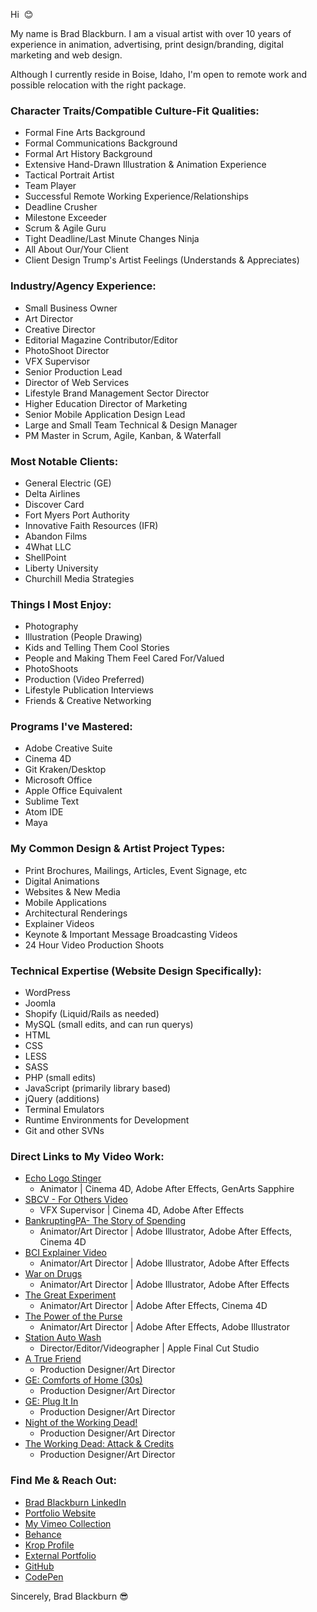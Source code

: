 Hi  :blush:

My name is Brad Blackburn. I am a visual artist with over 10 years of experience in animation, advertising, print design/branding, digital marketing and web design. 

Although I currently reside in Boise, Idaho, I'm open to remote work and possible relocation with the right package. 

### Character Traits/Compatible Culture-Fit Qualities:
- Formal Fine Arts Background
- Formal Communications Background 
- Formal Art History Background
- Extensive Hand-Drawn Illustration & Animation Experience
- Tactical Portrait Artist
- Team Player
- Successful Remote Working Experience/Relationships
- Deadline Crusher
- Milestone Exceeder
- Scrum & Agile Guru
- Tight Deadline/Last Minute Changes Ninja
- All About Our/Your Client
- Client Design Trump's Artist Feelings (Understands & Appreciates)

### Industry/Agency Experience:
- Small Business Owner
- Art Director
- Creative Director
- Editorial Magazine Contributor/Editor
- PhotoShoot Director
- VFX Supervisor
- Senior Production Lead
- Director of Web Services
- Lifestyle Brand Management Sector Director
- Higher Education Director of Marketing
- Senior Mobile Application Design Lead
- Large and Small Team Technical & Design Manager
- PM Master in Scrum, Agile, Kanban, & Waterfall 

### Most Notable Clients:
- General Electric (GE)
- Delta Airlines
- Discover Card
- Fort Myers Port Authority
- Innovative Faith Resources (IFR)
- Abandon Films
- 4What LLC
- ShellPoint
- Liberty University
- Churchill Media Strategies

### Things I Most Enjoy:
- Photography 
- Illustration (People Drawing)
- Kids and Telling Them Cool Stories
- People and Making Them Feel Cared For/Valued
- PhotoShoots
- Production (Video Preferred)
- Lifestyle Publication Interviews
- Friends & Creative Networking

### Programs I've Mastered:
- Adobe Creative Suite
- Cinema 4D
- Git Kraken/Desktop
- Microsoft Office
- Apple Office Equivalent
- Sublime Text
- Atom IDE
- Maya

### My Common Design & Artist Project Types:
- Print Brochures, Mailings, Articles, Event Signage, etc
- Digital Animations
- Websites & New Media
- Mobile Applications
- Architectural Renderings
- Explainer Videos
- Keynote & Important Message Broadcasting Videos
- 24 Hour Video Production Shoots

### Technical Expertise (Website Design Specifically):
- WordPress
- Joomla
- Shopify (Liquid/Rails as needed)
- MySQL (small edits, and can run querys)
- HTML
- CSS
- LESS
- SASS
- PHP (small edits)
- JavaScript (primarily library based)
- jQuery (additions) 
- Terminal Emulators
- Runtime Environments for Development
- Git and other SVNs

### Direct Links to My Video Work:

- [Echo Logo Stinger](https://vimeo.com/247061939)
   - Animator | Cinema 4D, Adobe After Effects, GenArts Sapphire
- [SBCV - For Others Video](https://vimeo.com/96846644)
  - VFX Supervisor | Cinema 4D, Adobe After Effects
- [BankruptingPA- The Story of Spending](https://vimeo.com/247070995)
   - Animator/Art Director | Adobe Illustrator, Adobe After Effects, Cinema 4D
- [BCI Explainer Video](https://vimeo.com/247866397)
   - Animator/Art Director | Adobe Illustrator, Adobe After Effects
- [War on Drugs](https://vimeo.com/247073163)
   - Animator/Art Director | Adobe Illustrator, Adobe After Effects
- [The Great Experiment](https://vimeo.com/247070847)
   - Animator/Art Director | Adobe After Effects, Cinema 4D
- [The Power of the Purse](https://vimeo.com/247070861)
   - Animator/Art Director | Adobe After Effects, Adobe Illustrator
- [Station Auto Wash](https://vimeo.com/247070995)
   - Director/Editor/Videographer | Apple Final Cut Studio
- [A True Friend](https://vimeo.com/58496445)
   - Production Designer/Art Director
- [GE: Comforts of Home (30s)](https://vimeo.com/29730828)
   - Production Designer/Art Director
- [GE: Plug It In](https://vimeo.com/29108460)
   - Production Designer/Art Director
- [Night of the Working Dead!](https://vimeo.com/60278044)
   - Production Designer/Art Director
- [The Working Dead: Attack & Credits](https://vimeo.com/60283221)
   - Production Designer/Art Director

### Find Me & Reach Out:
- [Brad Blackburn LinkedIn](https://linkedin.com/in/bradblackburn)
- [Portfolio Website](https://iambradblackburn.com)
- [My Vimeo Collection](https://vimeo.com/iambradblackburn)
- [Behance](https://behance.net/b2bstudios.com)
- [Krop Profile](https://krop.com/profile/b2bstudios)
- [External Portfolio](https://bradblackburn.myportfolio.com)
- [GitHub](https://github.com/iambradblackburn)
- [CodePen](https://codepen.io/iambradblackburn/)


Sincerely,
Brad Blackburn 😎